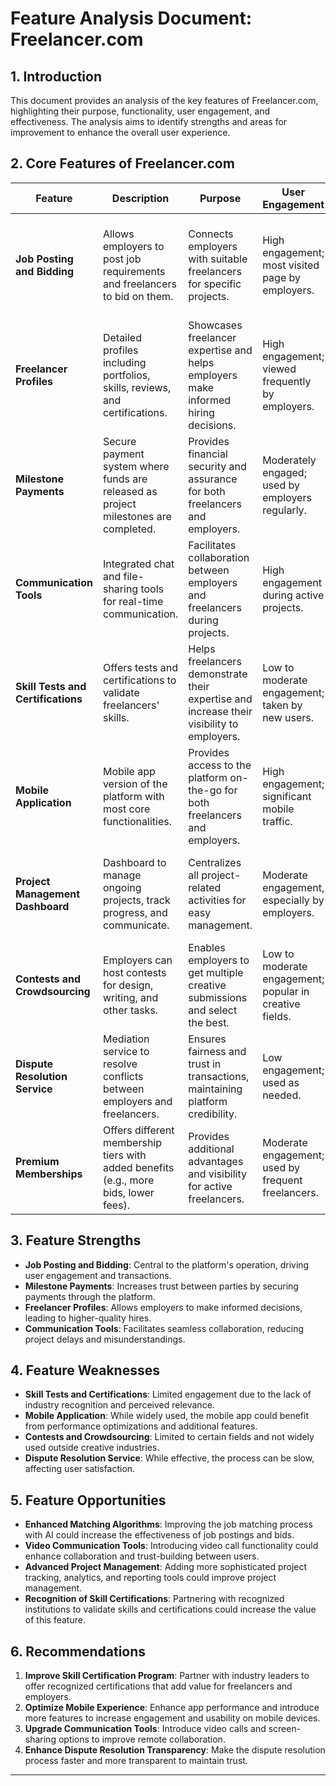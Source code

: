# **Feature Analysis Document: Freelancer.com**

## **1. Introduction**
This document provides an analysis of the key features of Freelancer.com, highlighting their purpose, functionality, user engagement, and effectiveness. The analysis aims to identify strengths and areas for improvement to enhance the overall user experience.

## **2. Core Features of Freelancer.com**

| **Feature**                       | **Description**                                                                 | **Purpose**                                                                                       | **User Engagement**                              | **Effectiveness**                                           |
|-----------------------------------|---------------------------------------------------------------------------------|---------------------------------------------------------------------------------------------------|--------------------------------------------------|-------------------------------------------------------------|
| **Job Posting and Bidding**       | Allows employers to post job requirements and freelancers to bid on them.        | Connects employers with suitable freelancers for specific projects.                               | High engagement; most visited page by employers. | Effective in matching jobs with freelancers but could improve matching algorithms.|
| **Freelancer Profiles**           | Detailed profiles including portfolios, skills, reviews, and certifications.     | Showcases freelancer expertise and helps employers make informed hiring decisions.                 | High engagement; viewed frequently by employers. | Generally effective, but quality control of profiles needs enhancement.            |
| **Milestone Payments**            | Secure payment system where funds are released as project milestones are completed. | Provides financial security and assurance for both freelancers and employers.                      | Moderately engaged; used by employers regularly. | Highly effective in reducing disputes and ensuring payment fairness.               |
| **Communication Tools**           | Integrated chat and file-sharing tools for real-time communication.              | Facilitates collaboration between employers and freelancers during projects.                      | High engagement during active projects.          | Effective but could benefit from more advanced features like video calls.          |
| **Skill Tests and Certifications**| Offers tests and certifications to validate freelancers' skills.                 | Helps freelancers demonstrate their expertise and increase their visibility to employers.          | Low to moderate engagement; taken by new users.  | Moderately effective; could improve by adding more industry-recognized certifications.|
| **Mobile Application**            | Mobile app version of the platform with most core functionalities.               | Provides access to the platform on-the-go for both freelancers and employers.                     | High engagement; significant mobile traffic.     | Effective, but some features could be optimized for better mobile performance.     |
| **Project Management Dashboard**  | Dashboard to manage ongoing projects, track progress, and communicate.           | Centralizes all project-related activities for easy management.                                   | Moderate engagement, especially by employers.    | Effective but could improve with more advanced tracking and reporting tools.       |
| **Contests and Crowdsourcing**    | Employers can host contests for design, writing, and other tasks.                | Enables employers to get multiple creative submissions and select the best.                       | Low to moderate engagement; popular in creative fields. | Effective for certain use cases, but limited to specific project types.          |
| **Dispute Resolution Service**    | Mediation service to resolve conflicts between employers and freelancers.        | Ensures fairness and trust in transactions, maintaining platform credibility.                     | Low engagement; used as needed.                  | Effective in most cases, but process could be more transparent and quicker.        |
| **Premium Memberships**           | Offers different membership tiers with added benefits (e.g., more bids, lower fees). | Provides additional advantages and visibility for active freelancers.                            | Moderate engagement; used by frequent freelancers. | Effective for user retention, but benefits need clearer differentiation.          |

## **3. Feature Strengths**

- **Job Posting and Bidding**: Central to the platform's operation, driving user engagement and transactions.
- **Milestone Payments**: Increases trust between parties by securing payments through the platform.
- **Freelancer Profiles**: Allows employers to make informed decisions, leading to higher-quality hires.
- **Communication Tools**: Facilitates seamless collaboration, reducing project delays and misunderstandings.

## **4. Feature Weaknesses**

- **Skill Tests and Certifications**: Limited engagement due to the lack of industry recognition and perceived relevance.
- **Mobile Application**: While widely used, the mobile app could benefit from performance optimizations and additional features.
- **Contests and Crowdsourcing**: Limited to certain fields and not widely used outside creative industries.
- **Dispute Resolution Service**: While effective, the process can be slow, affecting user satisfaction.

## **5. Feature Opportunities**

- **Enhanced Matching Algorithms**: Improving the job matching process with AI could increase the effectiveness of job postings and bids.
- **Video Communication Tools**: Introducing video call functionality could enhance collaboration and trust-building between users.
- **Advanced Project Management**: Adding more sophisticated project tracking, analytics, and reporting tools could improve project management.
- **Recognition of Skill Certifications**: Partnering with recognized institutions to validate skills and certifications could increase the value of this feature.

## **6. Recommendations**

1. **Improve Skill Certification Program**: Partner with industry leaders to offer recognized certifications that add value for freelancers and employers.
2. **Optimize Mobile Experience**: Enhance app performance and introduce more features to increase engagement and usability on mobile devices.
3. **Upgrade Communication Tools**: Introduce video calls and screen-sharing options to improve remote collaboration.
4. **Enhance Dispute Resolution Transparency**: Make the dispute resolution process faster and more transparent to maintain trust.

---
